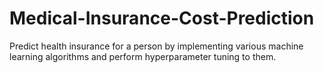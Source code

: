 # Medical-Insurance-Cost-Prediction
Predict health insurance for a person by implementing various machine learning algorithms and perform hyperparameter tuning to them.
